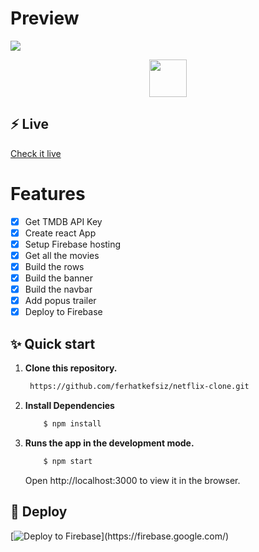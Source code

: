 # Preview
![](https://netflix-clone-e9fca.web.app/public/screen.png)

<p align="center">
  <img src="https://miro.medium.com/max/3176/1*h-xRzZOCHk8jTlEa8M42GA.png" height="60">
</p>

## ⚡️ Live
  [Check it live](https://netflix-clone-e9fca.web.app/)

# Features
 - [x] Get TMDB API Key
 - [x] Create react App
 - [x] Setup Firebase hosting
 - [x] Get all the movies
 - [x] Build the rows 
 - [x] Build the banner
 - [x] Build the navbar
 - [x] Add popus trailer
 - [x] Deploy to Firebase

## ✨ Quick start

1.  **Clone this repository.**

    ```sh
     https://github.com/ferhatkefsiz/netflix-clone.git
    ```

2.  **Install Dependencies**

    ```bash
        $ npm install
    ```

3.  **Runs the app in the development mode.**
        

    ```bash
        $ npm start
    ```
    
     Open http://localhost:3000 to view it in the browser.

## 💫 Deploy
 [![Deploy to Firebase]('https://miro.medium.com/max/3000/1*_asLVMFSdfh7W1BzHrhluQ.png')](https://firebase.google.com/)
